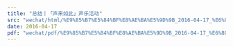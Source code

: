 ```yaml
---
title: "总结丨「声来如此」声乐活动"
src: "wechat/html/%E9%85%B7%E5%84%BF%E8%AE%BA%E5%9D%9B_2016-04-17_%E6%80%BB%E7%BB%93%E4%B8%A8%E3%80%8C%E5%A3%B0%E6%9D%A5%E5%A6%82%E6%AD%A4%E3%80%8D%E5%A3%B0%E4%B9%90%E6%B4%BB%E5%8A%A8.html"
date: 2016-04-17
pdf: "wechat/pdf/%E9%85%B7%E5%84%BF%E8%AE%BA%E5%9D%9B_2016-04-17_%E6%80%BB%E7%BB%93%E4%B8%A8%E3%80%8C%E5%A3%B0%E6%9D%A5%E5%A6%82%E6%AD%A4%E3%80%8D%E5%A3%B0%E4%B9%90%E6%B4%BB%E5%8A%A8.pdf"
---
```

